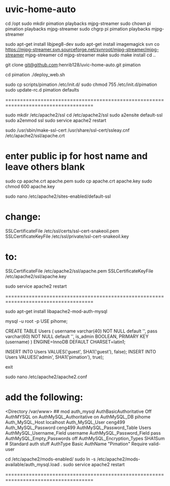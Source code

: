 uvic-home-auto
====================================================================================

cd /opt
sudo mkdir pimation playbacks mjpg-streamer
sudo chown pi pimation playbacks mjpg-streamer
sudo chgrp pi pimation playbacks mjpg-streamer

sudo apt-get install libjpeg8-dev
sudo apt-get install imagemagick
svn co https://mjpg-streamer.svn.sourceforge.net/svnroot/mjpg-streamer/mjpg-streamer mjpg-streamer
cd mjpg-streamer
make
sudo make install
cd ..

git clone git@github.com:henrib128/uvic-home-auto.git pimation

cd pimation
./deploy_web.sh

sudo cp scripts/pimation /etc/init.d/
sudo chmod 755 /etc/init.d/pimation
sudo update-rc.d pimation defaults

====================================================================================

sudo mkdir /etc/apache2/ssl
cd /etc/apache2/ssl
sudo a2ensite default-ssl
sudo a2enmod ssl
sudo service apache2 restart

sudo /usr/sbin/make-ssl-cert /usr/share/ssl-cert/ssleay.cnf /etc/apache2/ssl/apache.crt
# enter public ip for host name and leave others blank

sudo cp apache.crt apache.pem
sudo cp apache.crt apache.key
sudo chmod 600 apache.key

sudo nano /etc/apache2/sites-enabled/default-ssl
# change:
SSLCertificateFile /etc/ssl/certs/ssl-cert-snakeoil.pem
SSLCertificateKeyFile /etc/ssl/private/ssl-cert-snakeoil.key
# to:
SSLCertificateFile /etc/apache2/ssl/apache.pem
SSLCertificateKeyFile /etc/apache2/ssl/apache.key

sudo service apache2 restart

====================================================================================

sudo apt-get install libapache2-mod-auth-mysql

mysql -u root -p
USE pihome;

CREATE TABLE Users (
	username varchar(40) NOT NULL default '',
	pass varchar(60) NOT NULL default '',
	is_admin BOOLEAN,
	PRIMARY KEY (username)
) ENGINE=InnoDB DEFAULT CHARSET=latin1;

INSERT INTO Users VALUES('guest', SHA1('guest'), false);
INSERT INTO Users VALUES('admin', SHA1('pimation'), true);

exit

sudo nano /etc/apache2/apache2.conf
# add the following:
<Directory /var/www>
	## mod auth_mysql
	AuthBasicAuthoritative Off
	AuthMYSQL on
	AuthMySQL_Authoritative on
	AuthMySQL_DB pihome
	Auth_MySQL_Host localhost
	Auth_MySQL_User ceng499
	Auth_MySQL_Password ceng499
	AuthMySQL_Password_Table Users
	AuthMySQL_Username_Field username
	AuthMySQL_Password_Field pass
	AuthMySQL_Empty_Passwords off
	AuthMySQL_Encryption_Types SHA1Sum
	# Standard auth stuff
	AuthType Basic
	AuthName "Pimation"
	Require valid-user
</Directory>

cd /etc/apache2/mods-enabled/
sudo ln -s /etc/apache2/mods-available/auth_mysql.load .
sudo service apache2 restart

====================================================================================




